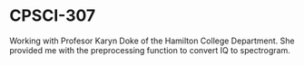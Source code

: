# CPSCI-307

Working with Profesor Karyn Doke of the Hamilton College Department. She provided me with the preprocessing function to convert IQ to spectrogram.
